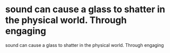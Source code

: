# sound can cause a glass to shatter in the physical world. Through engaging

sound can cause a glass to shatter in the physical world. Through engaging